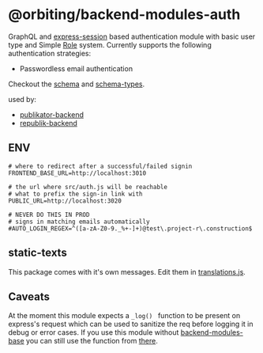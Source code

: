 # @orbiting/backend-modules-auth

GraphQL and [express-session](https://github.com/expressjs/session) based authentication module with basic user type and Simple [Role](lib/Roles.js) system. Currently supports the following authentication strategies:

- Passwordless email authentication

Checkout the [schema](graphql/schema.js) and [schema-types](graphql/schema-types.js).

used by:

- [publikator-backend](https://github.com/orbiting/publikator-backend)
- [republik-backend](https://github.com/orbiting/republik-backend)

## ENV

```
# where to redirect after a successful/failed signin
FRONTEND_BASE_URL=http://localhost:3010

# the url where src/auth.js will be reachable
# what to prefix the sign-in link with
PUBLIC_URL=http://localhost:3020

# NEVER DO THIS IN PROD
# signs in matching emails automatically
#AUTO_LOGIN_REGEX=^([a-zA-Z0-9._%+-]+)@test\.project-r\.construction$
```

## static-texts

This package comes with it's own messages. Edit them in [translations.js](/lib/translations.json).

## Caveats

At the moment this module expects a `_log() ` function to be present on express's request which can be used to sanitize the req before logging it in debug or error cases. If you use this module without [backend-modules-base](https://github.com/orbiting/backends/tree/master/packages/base) you can still use the function from [there](https://github.com/orbiting/backends/blob/master/packages/base/express/requestLog.js).
